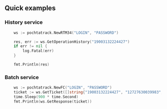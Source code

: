 ## Quick examples

### History service

```go
	ws := pochtatrack.NewRTM34("LOGIN", "PASSWORD")

	res, err := ws.GetOperationHistory("19003132224427")
	if err != nil {
		log.Fatal(err)
	}

	fmt.Println(res)
```

### Batch service

```go
	ws := pochtatrack.NewFC("LOGIN", "PASSWORD")
	ticket := ws.GetTicket([]string{"19003132224427", "12727630039983", "80088332714549"})
	time.Sleep(900 * time.Second)
	fmt.Println(ws.GetResponse(ticket))
```

